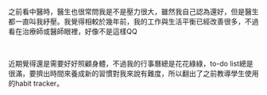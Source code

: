 之前看中醫時，醫生也很常問我是不是壓力很大，雖然我自己認為還好，但是醫生都一直叫我紓壓。我覺得相較於幾年前，我的工作與生活平衡已經改善很多，不過看在治療師或醫師眼裡，好像不是這樣QQ

​

近期覺得還是需要好好照顧身體，不過我的行事曆總是花花綠綠，to-do list總是很滿，要擠出時間來養成新的習慣對我來說有難度，所以翻出了之前教導學生使用的habit tracker。